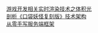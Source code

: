 [游戏开发相关实时渲染技术之体积光](http://weekly.manong.io/bounce?url=https%3A%2F%2Fzhuanlan.zhihu.com%2Fp%2F21425792&aid=6796&nid=125)  
[剖析《口袋妖怪复刻版》技术架构](http://weekly.manong.io/bounce?url=http%3A%2F%2Ftoutiao.io%2Fj%2F77a6s3&aid=7304&nid=133)  
[从零手写服务端框架](http://weekly.manong.io/bounce?url=http%3A%2F%2Fmp.weixin.qq.com%2Fs%3F__biz%3DMzIwNDU2MTI4NQ%3D%3D%26mid%3D2247483703%26idx%3D1%26sn%3D20c0fd881a68f81d7038687ea0bd0452&aid=7670&nid=138)  
